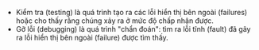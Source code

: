 - Kiểm tra (testing) là quá trình tạo ra các lỗi hiển thị bên ngoài (failures) hoặc cho thấy rằng chúng xảy ra ở mức độ chấp nhận được.
- Gỡ lỗi (debugging) là quá trình "chẩn đoán": tìm ra lỗi tĩnh (fault) đã gây ra lỗi hiển thị bên ngoài (failure) được tìm thấy.